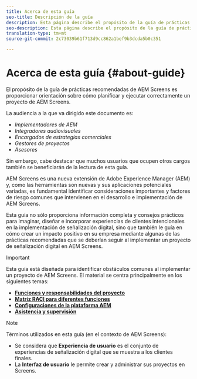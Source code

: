 ```yaml
---
title: Acerca de esta guía
seo-title: Descripción de la guía
description: Esta página describe el propósito de la guía de prácticas recomendadas
seo-description: Esta página describe el propósito de la guía de prácticas recomendadas
translation-type: tm+mt
source-git-commit: 2c73039b61f713d9cc862a1bef9b3dcda5b0c351

---
```



# Acerca de esta guía {#about-guide}

El propósito de la guía de prácticas recomendadas de AEM Screens es proporcionar orientación sobre cómo planificar y ejecutar correctamente un proyecto de AEM Screens.

La audiencia a la que va dirigido este documento es:

* *Implementadores de AEM*
* *Integradores audiovisuales*
* *Encargados de estrategias comerciales*
* *Gestores de proyectos*
* *Asesores*

Sin embargo, cabe destacar que muchos usuarios que ocupen otros cargos también se beneficiarán de la lectura de esta guía.

AEM Screens es una nueva extensión de Adobe Experience Manager (AEM) y, como las herramientas son nuevas y sus aplicaciones potenciales variadas, es fundamental identificar consideraciones importantes y factores de riesgo comunes que intervienen en el desarrollo e implementación de AEM Screens.

Esta guía no sólo proporciona información completa y consejos prácticos para imaginar, diseñar e incorporar experiencias de clientes intencionales en la implementación de señalización digital, sino que también le guía en cómo crear un impacto positivo en su empresa mediante algunas de las prácticas recomendadas que se deberían seguir al implementar un proyecto de señalización digital en AEM Screens.
>[!IMPORTANT]
> Esta guía está diseñada para identificar obstáculos comunes al implementar un proyecto de AEM Screens. El material se centra principalmente en los siguientes temas:
>
> * **[Funciones y responsabilidades del proyecto](roles-responsibilities.md)**
> * **[Matriz RACI para diferentes funciones](roles-responsibilities.md#raci-chart)**
> * **[Configuraciones de la plataforma AEM](aem-platform-configurations.md)**
> * **[Asistencia y supervisión](support-monitoring.md)**


>[!NOTE]
> Términos utilizados en esta guía (en el contexto de AEM Screens):
>
> * Se considera que **Experiencia de usuario** es el conjunto de experiencias de señalización digital que se muestra a los clientes finales.
> * La **Interfaz de usuario** le permite crear y administrar sus proyectos en Screens.

